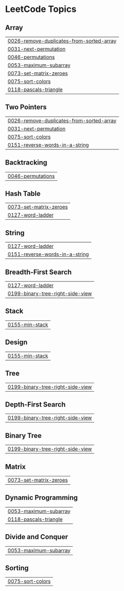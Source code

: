 

<!---LeetCode Topics Start-->
# LeetCode Topics
## Array
|  |
| ------- |
| [0026-remove-duplicates-from-sorted-array](https://github.com/VineetLoyer/LeetcodeGrind/tree/master/0026-remove-duplicates-from-sorted-array) |
| [0031-next-permutation](https://github.com/VineetLoyer/LeetcodeGrind/tree/master/0031-next-permutation) |
| [0046-permutations](https://github.com/VineetLoyer/LeetcodeGrind/tree/master/0046-permutations) |
| [0053-maximum-subarray](https://github.com/VineetLoyer/LeetcodeGrind/tree/master/0053-maximum-subarray) |
| [0073-set-matrix-zeroes](https://github.com/VineetLoyer/LeetcodeGrind/tree/master/0073-set-matrix-zeroes) |
| [0075-sort-colors](https://github.com/VineetLoyer/LeetcodeGrind/tree/master/0075-sort-colors) |
| [0118-pascals-triangle](https://github.com/VineetLoyer/LeetcodeGrind/tree/master/0118-pascals-triangle) |
## Two Pointers
|  |
| ------- |
| [0026-remove-duplicates-from-sorted-array](https://github.com/VineetLoyer/LeetcodeGrind/tree/master/0026-remove-duplicates-from-sorted-array) |
| [0031-next-permutation](https://github.com/VineetLoyer/LeetcodeGrind/tree/master/0031-next-permutation) |
| [0075-sort-colors](https://github.com/VineetLoyer/LeetcodeGrind/tree/master/0075-sort-colors) |
| [0151-reverse-words-in-a-string](https://github.com/VineetLoyer/LeetcodeGrind/tree/master/0151-reverse-words-in-a-string) |
## Backtracking
|  |
| ------- |
| [0046-permutations](https://github.com/VineetLoyer/LeetcodeGrind/tree/master/0046-permutations) |
## Hash Table
|  |
| ------- |
| [0073-set-matrix-zeroes](https://github.com/VineetLoyer/LeetcodeGrind/tree/master/0073-set-matrix-zeroes) |
| [0127-word-ladder](https://github.com/VineetLoyer/LeetcodeGrind/tree/master/0127-word-ladder) |
## String
|  |
| ------- |
| [0127-word-ladder](https://github.com/VineetLoyer/LeetcodeGrind/tree/master/0127-word-ladder) |
| [0151-reverse-words-in-a-string](https://github.com/VineetLoyer/LeetcodeGrind/tree/master/0151-reverse-words-in-a-string) |
## Breadth-First Search
|  |
| ------- |
| [0127-word-ladder](https://github.com/VineetLoyer/LeetcodeGrind/tree/master/0127-word-ladder) |
| [0199-binary-tree-right-side-view](https://github.com/VineetLoyer/LeetcodeGrind/tree/master/0199-binary-tree-right-side-view) |
## Stack
|  |
| ------- |
| [0155-min-stack](https://github.com/VineetLoyer/LeetcodeGrind/tree/master/0155-min-stack) |
## Design
|  |
| ------- |
| [0155-min-stack](https://github.com/VineetLoyer/LeetcodeGrind/tree/master/0155-min-stack) |
## Tree
|  |
| ------- |
| [0199-binary-tree-right-side-view](https://github.com/VineetLoyer/LeetcodeGrind/tree/master/0199-binary-tree-right-side-view) |
## Depth-First Search
|  |
| ------- |
| [0199-binary-tree-right-side-view](https://github.com/VineetLoyer/LeetcodeGrind/tree/master/0199-binary-tree-right-side-view) |
## Binary Tree
|  |
| ------- |
| [0199-binary-tree-right-side-view](https://github.com/VineetLoyer/LeetcodeGrind/tree/master/0199-binary-tree-right-side-view) |
## Matrix
|  |
| ------- |
| [0073-set-matrix-zeroes](https://github.com/VineetLoyer/LeetcodeGrind/tree/master/0073-set-matrix-zeroes) |
## Dynamic Programming
|  |
| ------- |
| [0053-maximum-subarray](https://github.com/VineetLoyer/LeetcodeGrind/tree/master/0053-maximum-subarray) |
| [0118-pascals-triangle](https://github.com/VineetLoyer/LeetcodeGrind/tree/master/0118-pascals-triangle) |
## Divide and Conquer
|  |
| ------- |
| [0053-maximum-subarray](https://github.com/VineetLoyer/LeetcodeGrind/tree/master/0053-maximum-subarray) |
## Sorting
|  |
| ------- |
| [0075-sort-colors](https://github.com/VineetLoyer/LeetcodeGrind/tree/master/0075-sort-colors) |
<!---LeetCode Topics End-->